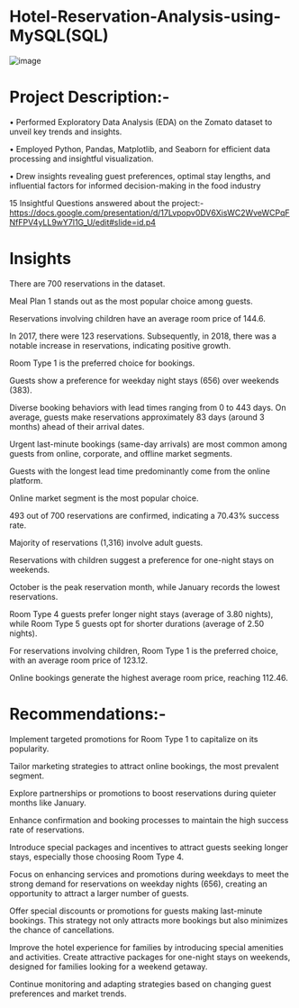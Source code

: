 # Hotel-Reservation-Analysis-using-MySQL(SQL)

![image](https://github.com/rajgudhka/Hotel-Reservation-Analysis-using-MySQL/assets/167026479/feb229b2-3d26-4722-a6ee-9817f1f4b36c)

# Project Description:-
•  Performed Exploratory Data Analysis (EDA) on the Zomato dataset to unveil key trends and insights.

• Employed Python, Pandas, Matplotlib, and Seaborn for efficient data processing and insightful visualization.

• Drew insights revealing guest preferences, optimal stay lengths, and influential factors for informed decision-making in the food industry

15 Insightful Questions answered about the project:-
https://docs.google.com/presentation/d/17Lvpopv0DV6XisWC2WveWCPqFNfFPV4yLL9wY7l1G_U/edit#slide=id.p4

# Insights

There are 700 reservations in the dataset.

Meal Plan 1 stands out as the most popular choice among guests.

Reservations involving children have an average room price of 144.6.

In 2017, there were 123 reservations. Subsequently, in 2018, there was a notable increase in reservations, indicating positive growth.

Room Type 1 is the preferred choice for bookings.

Guests show a preference for weekday night stays (656) over weekends (383).

Diverse booking behaviors with lead times ranging from 0 to 443 days. On average, guests make reservations approximately 83 days (around 3 months) ahead of their arrival dates.

Urgent last-minute bookings (same-day arrivals) are most common among guests from online, corporate, and offline market segments.

Guests with the longest lead time predominantly come from the online platform.
      
Online market segment is the most popular choice.

493 out of 700 reservations are confirmed, indicating a 70.43% success rate.

Majority of reservations (1,316) involve adult guests.

Reservations with children suggest a preference for one-night stays on weekends.

October is the peak reservation month, while January records the lowest reservations.

Room Type 4 guests prefer longer night stays (average of 3.80 nights), while Room Type 5 guests opt for shorter durations (average of 2.50 nights).

For reservations involving children, Room Type 1 is the preferred choice, with an average room price of 123.12.

Online bookings generate the highest average room price, reaching 112.46.

# Recommendations:-
Implement targeted promotions for Room Type 1 to capitalize on its popularity.

Tailor marketing strategies to attract online bookings, the most prevalent segment.

Explore partnerships or promotions to boost reservations during quieter months like January.

Enhance confirmation and booking processes to maintain the high success rate of reservations.

Introduce special packages and incentives to attract guests seeking longer stays, especially those choosing Room Type 4.

Focus on enhancing services and promotions during weekdays to meet the strong demand for reservations on weekday nights (656), creating an opportunity to attract a larger number of guests.

Offer special discounts or promotions for guests making last-minute bookings. This strategy not only attracts more bookings but also minimizes the chance of cancellations.

Improve the hotel experience for families by introducing special amenities and activities. Create attractive packages for one-night stays on weekends, designed for families looking for a weekend getaway.

Continue monitoring and adapting strategies based on changing guest preferences and market trends.

